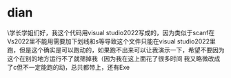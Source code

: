 # dian
\\学长学姐们好，我这个代码用visual studio2022写成的，因为类似于scanf在Vs2022里不能用需要加下划线和s等导致这个文件只能在visual studio2022里跑，但是这个确实是可以跑动的，如果跑不出来可以让我演示一下，希望不要因为这个在别的地方运行不了就筛掉我（因为我在这上面花了很多时间
我又略微改成了c但不一定能跑的动，总共都带上，还有Exe
